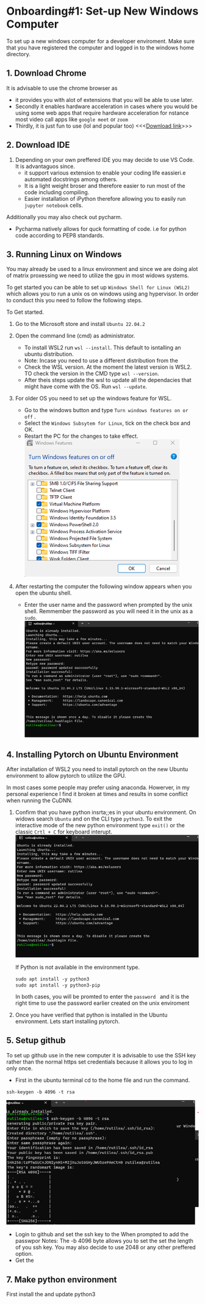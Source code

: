 # Onboarding#1: Set-up New Windows Computer

To set up a new windows computer for a developer enviroment.
Make sure that you have registered the computer and logged in to the windows home directory.

## 1. Download Chrome 
It is advisable to use the chrome browser as 
- it provides you with alot of extensions that you will be able to use later. 
- Secondly it enables hardware acceleration in cases where you would be using some web apps that require hardware acceleration for nstance most video call apps like ```google meet``` or ```zoom```
- Thirdly, it is just fun to use (lol and popular too)
<<<[Download link](https://www.google.com/chrome/?brand=CHBD&brand=CHBD&gclid=EAIaIQobChMI_ZCO57S6gAMVIG0PAh3fnw6zEAAYASABEgLw8fD_BwE&gclsrc=aw.ds)>>>

## 2. Download IDE
1. Depending on your own preffered IDE you may decide to use VS Code.
It is advantaguos since. 
    - it support various extension to enable your coding life eassieri.e automated docstrings among others.
    - It is a light weight broser and therefore easier to run most of the code including compiling.
    - Easier installation of iPython therefore allowing you to easily run ```jupyter notebook``` cells.

Additionally you may also check out pycharm.
- Pycharma natively allows for quck formatting of code. i.e for python code according to PEP8 standards. 

## 3. Running Linux on Windows
You may already be used to a linux environment and since we are doing alot of matrix proxessing we need to utilize the gpu in most widows systems.

To get started you can be able to set up ```Windows Shell for Linux (WSL2)``` which allows you to run a unix os on windows using ang hypervisor. 
In order to conduct this you need to follow the following steps. 

To Get started.
1. Go to the Microsoft store and install ```Ubuntu 22.04.2``` 
2. Open the command line (cmd) as administrator.
    - To install WSL2 run ``wsl --install``. This default to isntalling an ubuntu distribution.
    - Note: Incase you need to use a different distribution from the 
    - Check the WSL version. At the moment the latest version is WSL2. TO check the version in the CMD type ```wsl --version```.
    - After theis steps update the wsl to update all the dependacies that might have come with the OS. Run ```wsl --update```.
3. For older OS you need to set up the windows feature for WSL. 
    - Go to the windows button and type ```Turn windows features on or off``` .
    - Select the ```Windows Subsytem for Linux```, tick on the check box and OK.
    - Restart the PC for the changes to take effect. ![image info](./assets/wsl.png)

3. After restarting the computer the following window appears when you open the ubuntu shell.
    - Enter the user name and the password when prompted by the unix shell. Remmember the password as you will need it in the unix as a ```sudo```.
    ![image info](./assets/ubuntu1.png)

## 4. Installing Pytorch on Ubuntu Environment
After installation of WSL2 you need to install pytorch on the new Ubuntu environment to allow pytorch to utilize the GPU.

In most cases some people may prefer using anaconda. Howerver, in my personal experience I find it broken at times and results in some conflict when running the CuDNN.

1. Confirm that you have python insrta;;es in your ubuntu  environment. On widows search ```Ubuntu``` and on the CLI type ```python3```.  To exit the interactive mode of the new python environment type ```exit()``` or the classic ```Crtl + C``` for keyboard interupt. 
![image info](./assets/ubuntu1.png)

    If Python is not available in the environment type.
    ```
    sudo apt install -y python3
    sudo apt install -y python3-pip
    ```
    In both cases, you will be promted to enter the ```password ``` and it is the right time to use the password earlier created on the unix enviroment
2. Once you have verified that python is installed in the Ubuntu environment. Lets start installing pytorch.

## 5. Setup github
To set up github use in the new computer it is advisable to use the SSH key rather than the normal https set credentials because it allows you to log in only once.
- First in the ubuntu terminal cd to the home file and run the command.
```
ssh-keygen -b 4096 -t rsa
```
![image info](./assets/ssh.png)
- Login to github and set the ssh key to the 
When prompted to add the passwpor 
Notes: The -b 4096 byte allows you to set the set the length of you ssh key. You may also decide to use 2048 or any other preffered option.
- Get the 


## 7. Make python environment 
First install the and update python3

```sudo apt update
```